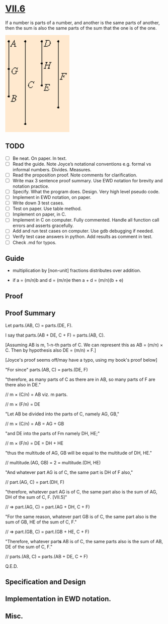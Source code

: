 # [VII.6](https://mathcs.clarku.edu/~djoyce/java/elements/bookVII/propVII6.html)

If a number is parts of a number, and another is the same parts of another, then the sum is also the same parts of the sum that the one is of the one.

![VII.6](VII.6.png)

## TODO

* [ ] Be neat. On paper. In text.
* [ ] Read the guide. Note Joyce’s notational conventions e.g. formal vs informal numbers. Divides. Measures.
* [ ] Read the proposition proof. Note comments for clarification.
* [ ] Write max 3 sentence proof summary. Use EWD notation for brevity and notation practice.
* [ ] Specify. What the program does. Design. Very high level pseudo code.
* [ ] Implement in EWD notation, on paper.
* [ ] Write down 3 test cases.
* [ ] Test on paper. Use table method.
* [ ] Implement on paper, in C. 
* [ ] Implement in C on computer. Fully commented. Handle all function call errors and asserts gracefully.
* [ ] Add and run test cases on computer. Use gdb debugging if needed.
* [ ] Verify test case answers in python. Add results as comment in test.
* [ ] Check .md for typos.

## Guide

* multiplication by [non-unit] fractions distributes over addition.

* if a = (m/n)b and d = (m/n)e then a + d = (m/n)(b + e)

## Proof 

## Proof Summary

Let parts.(AB, C) = parts.(DE, F).

I say that parts.(AB + DE, C + F) = parts.(AB, C).

[Assuming AB is m, 1-n-th parts of C. We can represent this as AB = (m/n) × C. Then by hypothesis also DE = (m/n) × F.]

[Joyce's proof seems off/may have a typo, using my book's proof below]

"For since" parts.(AB, C) = parts.(DE, F)

"therefore, as many parts of C as there are in AB, so many parts of F are there also in DE."

// m × (C/n) = AB viz. m parts.

// m × (F/n) = DE

"Let AB be divided into the parts of C, namely AG, GB,"

//  m × (C/n) = AB = AG + GB

"and DE into the parts of Fm namely DH, HE;"

// m × (F/n) = DE = DH + HE

"thus the multitude of AG, GB will be equal to the multitude of DH, HE."

// multitude.(AG, GB) = 2 = multitude.(DH, HE)

"And whatever part AG is of C, the same part is DH of F also,"

// part.(AG, C) = part.(DH, F)

"therefore, whatever part AG is of C, the same part also is the sum of AG, DH of the sum of C, F. [VII.5]"

// ⇒ part.(AG, C) = part.(AG + DH, C + F)

"For the same reason, whatever part GB is of C, the same part also is the sum of GB, HE of the sum of C, F."

// ⇒ part.(GB, C) = part.(GB + HE, C + F)

"Therefore, whatever part**s** AB is of C, the same parts also is the sum of AB, DE of the sum of C, F."

// parts.(AB, C) = parts.(AB + DE, C + F)

Q.E.D.

## Specification and Design

## Implementation in EWD notation.

## Misc.

